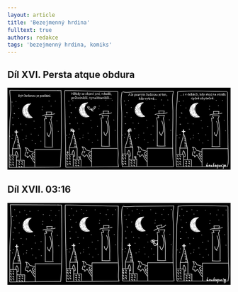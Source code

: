 ```yaml
---
layout: article
title: 'Bezejmenný hrdina'
fulltext: true
authors: redakce
tags: 'bezejmenný hrdina, komiks'
---
```


## Díl XVI. Persta atque obdura

![](hrdina16.jpg)

## Díl XVII. 03:16

![](hrdina17.jpg)
